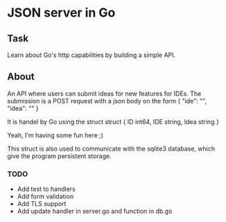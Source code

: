 # JSON server in Go

## Task
Learn about Go's http capabilities by building a simple API.

## About
An API where users can submit ideas for new features for IDEs. The submission is a POST
request with a json body on the form
{ 
    "ide": "<the IDE in question>",
    "idea": "<the suggestion>"
}

It is handel by Go using the struct
struct {
    ID int64,
    IDE string,
    Idea string
}

Yeah, I'm having some fun here ;) 

This struct is also used to communicate with the sqlite3 database, which give the program persistent storage.

### TODO
* Add test to handlers
* Add form validation
* Add TLS support
* Add update handler in server.go and function in db.go